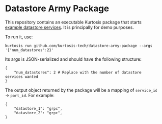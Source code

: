 Datastore Army Package
=====================
This repository contains an executable Kurtosis package that starts [example datastore services](https://github.com/kurtosis-tech/example-microservices/tree/develop/datastore). It is principally for demo purposes.

To run it, use:

```
kurtosis run github.com/kurtosis-tech/datastore-army-package --args '{"num_datastores":2}'
```

Its args is JSON-serialized and should have the following structure:
```
{
	"num_datastores": 2 # Replace with the number of datastore services wanted
}
```

The output object returned by the package will be a mapping of `service_id` -> `port_id`.
For example:
```
{
	"datastore_1": "grpc",
	"datastore_2": "grpc",
}
```
